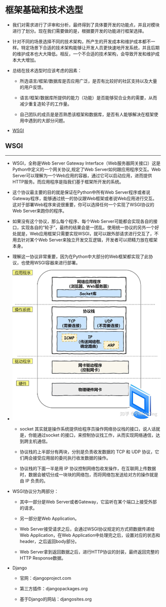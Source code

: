 # 框架基础和技术选型

  + 我们对需求进行了评审和分析，最终得到了具体要开发的功能点，并且对模块进行了划分。现在我们需要做的是，根据要开发的功能进行框架选择。

  + 针对不同的场景选择不同的技术架构，所产生的开发成本和维护成本都不一样。特定场景下合适的技术架构能够让开发人员更快速地开发系统，并且后期的维护成本也大大降低。相反，一个不合适的技术架构，会导致开发和维护成本大大增加。

  + 总结在技术选型时应该考虑的因素：

    - 所选语言/框架/数据库是否应用广泛，是否有比较好的社区支持以及大量的用户反馈。

    - 语言/框架/数据库所提供的能力（功能）是否能够契合业务的需要，从而减少重复造轮子的工作量。

    - 自己团队的成员是是否熟悉该框架和数据库，是否有人能够解决在框架使用中遇到的大部分问题。

  + [WSGI](#wsgi)

## WSGI

***

  + WSGI，全称是Web Server Gateway Interface（Web服务器网关接口）这是Python中定义的一个网关协议,规定了Web Server如何跟应用程序交互。Web Server可以理解为一个Web应用的容器，通过它可以启动应用，进而提供HTTP服务。而应用程序是指我们基于框架所开发的系统。

  + 这个协议最主要的目的就是保证在Python中所有Web Server程序或者说Gateway程序，能够通过统一的协议跟Web框架或者说Web应用进行交互。这对于部署Web程序来说很重要，你可以选择任何一个实现了WSGI协议的Web Server来跑你的程序。

  + 如果没有这个协议，那么每个程序、每个Web Server可能都会实现各自的接口，实现各自的“轮子”，最终的结果会是一团乱。使用统一协议的另外一个好处就是，Web应用框架只需要实现WSGI，就可以跟外部请求进行交互了，不用去针对某个Web Server来独立开发交互逻辑，开发者可以把精力放在框架本身。

  + 理解这一协议非常重要，因为在Python中大部分的Web框架都实现了此协议，也使用WSGI容器来进行部署。

  + ![Architecture](./resources/network_architecture.jpg "NetWork Architecture")

    - socket 其实就是操作系统提供给程序员操作<kbd>网络协议栈</kbd>的接口，说人话就是，你能通过socket 的接口，来控制协议找工作，从而实现网络通信，达到跨主机通信。

    - 协议栈的上半部分有两块，分别是负责收发数据的 TCP 和 UDP 协议，它们两会接受应用层的委托执行收发数据的操作。

    - 协议栈的下面一半是用 IP 协议控制网络包收发操作，在互联网上传数据时，数据会被切分成一块块的网络包，而将网络包发送给对方的操作就是由 IP 负责的。
 
  + WSGI协议分为两部分：

    - 其中一部分是Web Server或者Gateway，它监听在某个端口上接受外部的请求。

    - 另一部分是Web Application。

    - Web Server接受请求之后，会通过WSGI协议规定的方式把数据传递给Web Application，在Web Application中处理完之后，设置对应的状态和header，之后返回body部分。

    - Web Server拿到返回数据之后，进行HTTP协议的封装，最终返回完整的HTTP Response数据。

  + Django

    - 官网：djangoproject.com

    - 第三方插件：djangopackages.org

    - 基于Django的网站：djangosites.org
